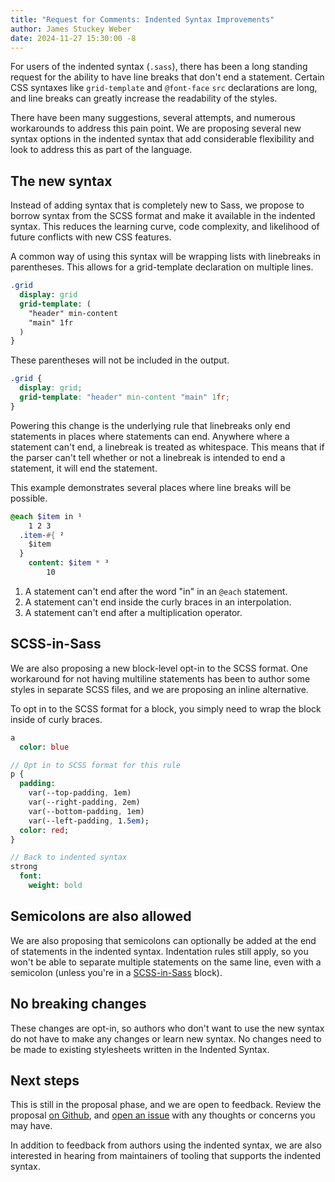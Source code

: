 ```yaml
---
title: "Request for Comments: Indented Syntax Improvements"
author: James Stuckey Weber
date: 2024-11-27 15:30:00 -8
---
```


For users of the indented syntax (`.sass`), there has been a long standing
request for the ability to have line breaks that don't end a statement. Certain
CSS syntaxes like `grid-template` and `@font-face` `src` declarations are long,
and line breaks can greatly increase the readability of the styles. 

There have been many suggestions, several attempts, and numerous workarounds to
address this pain point. We are proposing several new syntax options in the
indented syntax that add considerable flexibility and look to address this as
part of the language.

## The new syntax

Instead of adding syntax that is completely new to Sass, we propose to borrow
syntax from the SCSS format and make it available in the indented syntax. This
reduces the learning curve, code complexity, and likelihood of future conflicts
with new CSS features.

A common way of using this syntax will be wrapping lists with linebreaks in
parentheses. This allows for a grid-template declaration on multiple lines.

```sass
.grid
  display: grid
  grid-template: (
    "header" min-content
    "main" 1fr
  )
}
```

These parentheses will not be included in the output.

```css
.grid {
  display: grid;
  grid-template: "header" min-content "main" 1fr;
}
```

Powering this change is the underlying rule that linebreaks only end statements
in places where statements can end. Anywhere where a statement can't end, a
linebreak is treated as whitespace. This means that if the parser can't tell
whether or not a linebreak is intended to end a statement, it will end the
statement.

This example demonstrates several places where line breaks will be possible.

```sass
@each $item in ¹
    1 2 3
  .item-#{ ²
    $item
  }
    content: $item * ³
        10
```

1. A statement can't end after the word "in" in an `@each` statement.
2. A statement can't end inside the curly braces in an interpolation.
3. A statement can't end after a multiplication operator.

## SCSS-in-Sass

We are also proposing a new block-level opt-in to the SCSS format. One 
workaround for not having multiline statements has been to author some styles in
separate SCSS files, and we are proposing an inline alternative.

To opt in to the SCSS format for a block, you simply need
to wrap the block inside of curly braces. 


```sass
a
  color: blue

// Opt in to SCSS format for this rule
p {
  padding: 
    var(--top-padding, 1em)
    var(--right-padding, 2em)
    var(--bottom-padding, 1em)
    var(--left-padding, 1.5em);
  color: red;
}

// Back to indented syntax
strong
  font:
    weight: bold
```

## Semicolons are also allowed

We are also proposing that semicolons can optionally be added at the end of
statements in the indented syntax. Indentation rules still apply, so you won't
be able to separate multiple statements on the same line, even with a semicolon
(unless you're in a [SCSS-in-Sass](#scss-in-sass) block).

## No breaking changes

These changes are opt-in, so authors who don't want to use the new syntax do not
have to make any changes or learn new syntax. No changes need to be made to
existing stylesheets written in the Indented Syntax.

## Next steps

This is still in the proposal phase, and we are open to feedback. Review the
proposal [on
Github](https://github.com/sass/sass/blob/main/proposal/indented-syntax-improvements.md),
and [open an issue](https://github.com/sass/sass/issues/new) with any thoughts
or concerns you may have.

In addition to feedback from authors using the indented syntax, we are also
interested in hearing from maintainers of tooling that supports the indented
syntax.